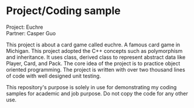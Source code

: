 # Project/Coding sample
Project: Euchre  
Partner: Casper Guo  

This project is about a card game called euchre. A famous card game in Michigan. This project adopted the C++ concepts such as polymorphism and inheritance. It uses class, derived class to represent abstract data like Player, Card, and Pack. The core idea of the project is to practice object oriented programming. The project is written with over two thousand lines of code with well designed unit testing. 


This repository's purpose is solely in use for demonstrating my coding samples for academic and job purpose. Do not copy the code for any other use. 
